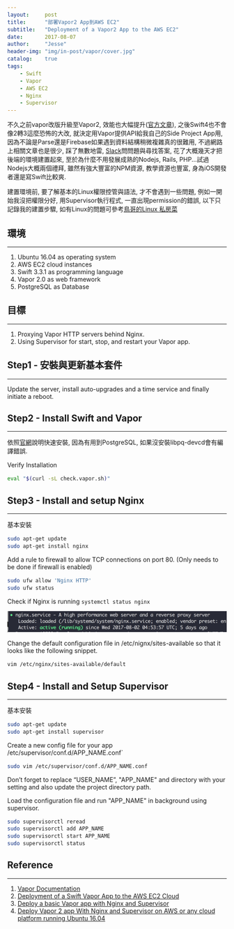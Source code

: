 ```yaml
---
layout:     post
title:      "部署Vapor2 App到AWS EC2"
subtitle:   "Deployment of a Vapor2 App to the AWS EC2"
date:       2017-08-07
author:     "Jesse"
header-img: "img/in-post/vapor/cover.jpg"
catalog:    true
tags:
    - Swift
    - Vapor
    - AWS EC2
    - Nginx
    - Supervisor
---
```


不久之前vapor改版升級至Vapor2, 效能也大幅提升([官方文章](https://medium.com/@qutheory/vapor-2-less-code-more-power-af1e1ec5affa)), 之後Swift4也不會像2轉3這麼恐怖的大改, 就決定用Vapor提供API給我自己的Side Project App用, 因為不論是Parse還是Firebase如果遇到資料結構稍微複雜真的很難用, 不過網路上相關文章也是很少, 踩了無數地雷, [Slack](http://vapor.team)問問題與尋找答案, 花了大概幾天才把後端的環境建置起來, 至於為什麼不用發展成熟的Nodejs, Rails, PHP...試過Nodejs大概兩個禮拜, 雖然有強大豐富的NPM資源, 教學資源也豐富, 身為iOS開發者還是寫Swift比較爽.

建置環境前, 要了解基本的Linux權限控管與語法, 才不會遇到一些問題, 例如一開始我沒把權限分好, 用Supervisor執行程式, 一直出現permission的錯誤, 以下只記錄我的建置步驟, 如有Linux的問題可參考[鳥哥的Linux 私房菜](http://linux.vbird.org/)

## 環境
---
1. Ubuntu 16.04 as operating system
2. AWS EC2 cloud instances
3. Swift 3.3.1 as programming language
4. Vapor 2.0 as web framework
5. PostgreSQL as Database

## 目標
---
1. Proxying Vapor HTTP servers behind Nginx.
2. Using Supervisor for start, stop, and restart your Vapor app.

## Step1 - 安裝與更新基本套件
---

Update the server, install auto-upgrades and a time service and finally initiate a reboot.

<script src="https://gist.github.com/conscientiousness/c5da7886660c899cfdda260dc85e0df8.js"></script>

## Step2 - Install Swift and Vapor
---

依照[官網](https://docs.vapor.codes/2.0/getting-started/install-on-ubuntu/)說明快速安裝,
因為有用到PostgreSQL, 如果沒安裝libpq-devcd會有編譯錯誤.

<script src="https://gist.github.com/conscientiousness/a98e1ca3ea2d72fe78186f6371c84f87.js"></script>

Verify Installation

```bash
eval "$(curl -sL check.vapor.sh)"
```

## Step3 - Install and setup Nginx
---

基本安裝

```bash
sudo apt-get update
sudo apt-get install nginx
```

Add a rule to firewall to allow TCP connections on port 80. (Only needs to be done if firewall is enabled)

```bash
sudo ufw allow 'Nginx HTTP'
sudo ufw status
```

Check if Nginx is running `systemctl status nginx`

![](/img/in-post/2017-08-07-deployment-of-vapor-to-aws-ec2/nginx-running.png)

Change the default configuration file in /etc/nignx/sites-available so that it looks like the following snippet.

```bash
vim /etc/nginx/sites-available/default
```
<script src="https://gist.github.com/conscientiousness/4606eb934b66eff1b9aa9b09e993cdf7.js"></script>

## Step4 - Install and Setup Supervisor
---

基本安裝

```bash
sudo apt-get update
sudo apt-get install supervisor
```

Create a new config file for your app /etc/supervisor/conf.d/APP_NAME.conf`

```bash
sudo vim /etc/supervisor/conf.d/APP_NAME.conf
```

Don’t forget to replace “USER_NAME”, "APP_NAME" and directory with your setting and also update the project directory path.

<script src="https://gist.github.com/conscientiousness/8acbd8881e2aa87514961c42dd69f71b.js"></script>

Load the configuration file and run "APP_NAME" in background using supervisor.

```bash
sudo supervisorctl reread
sudo supervisorctl add APP_NAME
sudo supervisorctl start APP_NAME
sudo supervisorctl status
```

## Reference
---
1. [Vapor Documentation](https://docs.vapor.codes/2.0/)
2. [Deployment of a Swift Vapor App to the AWS EC2 Cloud](http://bit.ly/2qan5Sj)
3. [Deploy a basic Vapor app with Nginx and Supervisor](http://bit.ly/2si1riz)
4. [Deploy Vapor 2 app With Nginx and Supervisor on AWS or any cloud platform running Ubuntu 16.04](http://bit.ly/2tV0uej)
